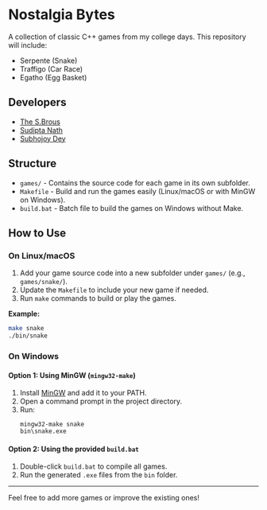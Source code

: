 # Nostalgia Bytes

A collection of classic C++ games from my college days. This repository will include:

- Serpente (Snake)
- Traffigo (Car Race)
- Egatho (Egg Basket)

## Developers

- [The S.Brous](https://github.com/sbrous-org)  
- [Sudipta Nath](https://github.com/xudipta)  
- [Subhojoy Dey](https://github.com/Dsubho-dev)

## Structure

- `games/` - Contains the source code for each game in its own subfolder.
- `Makefile` - Build and run the games easily (Linux/macOS or with MinGW on Windows).
- `build.bat` - Batch file to build the games on Windows without Make.

## How to Use

### On Linux/macOS

1. Add your game source code into a new subfolder under `games/` (e.g., `games/snake/`).
2. Update the `Makefile` to include your new game if needed.
3. Run `make` commands to build or play the games.

**Example:**
```bash
make snake
./bin/snake
```

### On Windows

#### Option 1: Using MinGW (`mingw32-make`)
1. Install [MinGW](http://www.mingw.org/) and add it to your PATH.
2. Open a command prompt in the project directory.
3. Run:
   ```
   mingw32-make snake
   bin\snake.exe
   ```

#### Option 2: Using the provided `build.bat`
1. Double-click `build.bat` to compile all games.
2. Run the generated `.exe` files from the `bin` folder.

---

Feel free to add more games or improve the existing ones!
